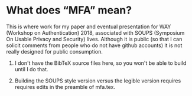 # What does “MFA” mean?

This is where work for my paper and eventual presentation for WAY (Workshop on Authentication) 2018, associated with SOUPS (Symposium On Usable Privacy and Security) lives. Although it is public (so that I can
solicit comments from people who do not have github accounts) it is not really designed for public consumption.

1. I don't have the BibTeX source files here, so you won't be able to build until I do that.

2. Building the SOUPS style version versus the legible version requires requires edits in the preamble of mfa.tex. 

